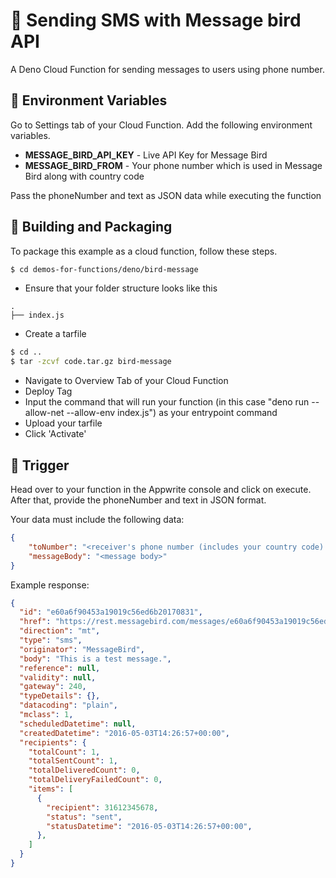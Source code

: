 # 📧 Sending SMS with Message bird API

A Deno Cloud Function for sending messages to users using phone number.

## 📝 Environment Variables

Go to Settings tab of your Cloud Function. Add the following environment variables.

- **MESSAGE_BIRD_API_KEY** - Live API Key for Message Bird
- **MESSAGE_BIRD_FROM** - Your phone number which is used in Message Bird along with country code

Pass the phoneNumber and text as JSON data while executing the function

## 🚀 Building and Packaging

To package this example as a cloud function, follow these steps.

```bash
$ cd demos-for-functions/deno/bird-message
```

* Ensure that your folder structure looks like this 
```
.
├── index.js
```
* Create a tarfile

```bash
$ cd ..
$ tar -zcvf code.tar.gz bird-message
```

* Navigate to Overview Tab of your Cloud Function
* Deploy Tag
* Input the command that will run your function (in this case "deno run --allow-net --allow-env index.js") as your entrypoint command
* Upload your tarfile 
* Click 'Activate'

## 🎯 Trigger

Head over to your function in the Appwrite console and click on execute. After that, provide the phoneNumber and text in JSON format.

Your data must include the following data:

```json
{
    "toNumber": "<receiver's phone number (includes your country code). Ex: +14155238886>",
    "messageBody": "<message body>"
}
```

Example response:

```json
{
  "id": "e60a6f90453a19019c56ed6b20170831",
  "href": "https://rest.messagebird.com/messages/e60a6f90453a19019c56ed6b20170831",
  "direction": "mt",
  "type": "sms",
  "originator": "MessageBird",
  "body": "This is a test message.",
  "reference": null,
  "validity": null,
  "gateway": 240,
  "typeDetails": {},
  "datacoding": "plain",
  "mclass": 1,
  "scheduledDatetime": null,
  "createdDatetime": "2016-05-03T14:26:57+00:00",
  "recipients": {
    "totalCount": 1,
    "totalSentCount": 1,
    "totalDeliveredCount": 0,
    "totalDeliveryFailedCount": 0,
    "items": [
      {
        "recipient": 31612345678,
        "status": "sent",
        "statusDatetime": "2016-05-03T14:26:57+00:00",
      },
    ]
  }
}
```